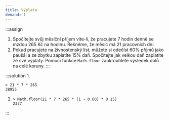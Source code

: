 ```yaml
---
title: Výplata
demand: 1
---
```


:::assign
1. Spočítejte svůj měsíční příjem víte-li, že pracujete 7 hodin denně se mzdou 265 Kč na hodinu. Řekněme, že měsíc má 21 pracovních dní.
1. Pokud pracujete na živnostenský list, můžete si odečíst 60% příjmů jako paušál a ze zbytku zaplatíte 15% daň. Spočítejte jak velkou daň zaplatíte ze své výplaty. Pomocí funkce `Math.floor` zaokrouhlete výsledek dolů na celé koruny.
:::

:::solution
1. 
   ```
   > 21 * 7 * 265
   38955
   ```
1. 
   ```
   > Math.floor(21 * 7 * 265 * (1 - 0.60) * 0.15)
   2337
   ```
:::
